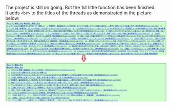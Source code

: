 The project is still on going.
But the 1st little function has been finished.<br>
It adds `<br>` to the titles of the threads as demonstrated in the picture below:<br>
![demoPic01](/demoPic01.jpg)

